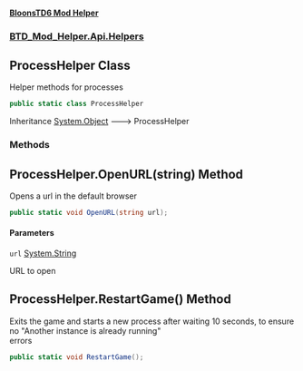 #### [BloonsTD6 Mod Helper](README.md 'README')
### [BTD_Mod_Helper.Api.Helpers](README.md#BTD_Mod_Helper.Api.Helpers 'BTD_Mod_Helper.Api.Helpers')

## ProcessHelper Class

Helper methods for processes

```csharp
public static class ProcessHelper
```

Inheritance [System.Object](https://docs.microsoft.com/en-us/dotnet/api/System.Object 'System.Object') &#129106; ProcessHelper
### Methods

<a name='BTD_Mod_Helper.Api.Helpers.ProcessHelper.OpenURL(string)'></a>

## ProcessHelper.OpenURL(string) Method

Opens a url in the default browser

```csharp
public static void OpenURL(string url);
```
#### Parameters

<a name='BTD_Mod_Helper.Api.Helpers.ProcessHelper.OpenURL(string).url'></a>

`url` [System.String](https://docs.microsoft.com/en-us/dotnet/api/System.String 'System.String')

URL to open

<a name='BTD_Mod_Helper.Api.Helpers.ProcessHelper.RestartGame()'></a>

## ProcessHelper.RestartGame() Method

Exits the game and starts a new process after waiting 10 seconds, to ensure no "Another instance is already running"  
errors

```csharp
public static void RestartGame();
```